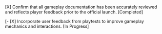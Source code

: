 [X] Confirm that all gameplay documentation has been accurately reviewed and reflects player feedback prior to the official launch. [Completed]

[- [X] Incorporate user feedback from playtests to improve gameplay mechanics and interactions. [In Progress]